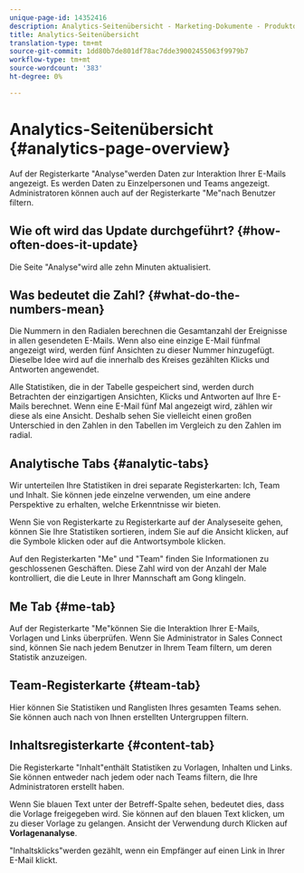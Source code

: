 ```yaml
---
unique-page-id: 14352416
description: Analytics-Seitenübersicht - Marketing-Dokumente - Produktdokumentation
title: Analytics-Seitenübersicht
translation-type: tm+mt
source-git-commit: 1dd80b7de801df78ac7dde39002455063f9979b7
workflow-type: tm+mt
source-wordcount: '383'
ht-degree: 0%

---
```



# Analytics-Seitenübersicht {#analytics-page-overview}

Auf der Registerkarte &quot;Analyse&quot;werden Daten zur Interaktion Ihrer E-Mails angezeigt. Es werden Daten zu Einzelpersonen und Teams angezeigt. Administratoren können auch auf der Registerkarte &quot;Me&quot;nach Benutzer filtern.

## Wie oft wird das Update durchgeführt? {#how-often-does-it-update}

Die Seite &quot;Analyse&quot;wird alle zehn Minuten aktualisiert.

## Was bedeutet die Zahl? {#what-do-the-numbers-mean}

Die Nummern in den Radialen berechnen die Gesamtanzahl der Ereignisse in allen gesendeten E-Mails. Wenn also eine einzige E-Mail fünfmal angezeigt wird, werden fünf Ansichten zu dieser Nummer hinzugefügt. Dieselbe Idee wird auf die innerhalb des Kreises gezählten Klicks und Antworten angewendet.

Alle Statistiken, die in der Tabelle gespeichert sind, werden durch Betrachten der einzigartigen Ansichten, Klicks und Antworten auf Ihre E-Mails berechnet. Wenn eine E-Mail fünf Mal angezeigt wird, zählen wir diese als eine Ansicht. Deshalb sehen Sie vielleicht einen großen Unterschied in den Zahlen in den Tabellen im Vergleich zu den Zahlen im radial.

## Analytische Tabs {#analytic-tabs}

Wir unterteilen Ihre Statistiken in drei separate Registerkarten: Ich, Team und Inhalt. Sie können jede einzelne verwenden, um eine andere Perspektive zu erhalten, welche Erkenntnisse wir bieten.

Wenn Sie von Registerkarte zu Registerkarte auf der Analyseseite gehen, können Sie Ihre Statistiken sortieren, indem Sie auf die Ansicht klicken, auf die Symbole klicken oder auf die Antwortsymbole klicken.

Auf den Registerkarten &quot;Me&quot; und &quot;Team&quot; finden Sie Informationen zu geschlossenen Geschäften. Diese Zahl wird von der Anzahl der Male kontrolliert, die die Leute in Ihrer Mannschaft am Gong klingeln.

## Me Tab {#me-tab}

Auf der Registerkarte &quot;Me&quot;können Sie die Interaktion Ihrer E-Mails, Vorlagen und Links überprüfen. Wenn Sie Administrator in Sales Connect sind, können Sie nach jedem Benutzer in Ihrem Team filtern, um deren Statistik anzuzeigen.

## Team-Registerkarte {#team-tab}

Hier können Sie Statistiken und Ranglisten Ihres gesamten Teams sehen. Sie können auch nach von Ihnen erstellten Untergruppen filtern.

## Inhaltsregisterkarte {#content-tab}

Die Registerkarte &quot;Inhalt&quot;enthält Statistiken zu Vorlagen, Inhalten und Links. Sie können entweder nach jedem oder nach Teams filtern, die Ihre Administratoren erstellt haben.

Wenn Sie blauen Text unter der Betreff-Spalte sehen, bedeutet dies, dass die Vorlage freigegeben wird. Sie können auf den blauen Text klicken, um zu dieser Vorlage zu gelangen. Ansicht der Verwendung durch Klicken auf **Vorlagenanalyse**.

&quot;Inhaltsklicks&quot;werden gezählt, wenn ein Empfänger auf einen Link in Ihrer E-Mail klickt.
